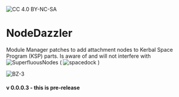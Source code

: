 
![[CC 4.0 BY-NC-SA](https://creativecommons.org/licenses/by-nc-sa/4.0/)](https://i.creativecommons.org/l/by-nc-sa/4.0/88x31.png "CC 4.0 BY-NC-SA")

# NodeDazzler
Module Manager patches to add attachment nodes to Kerbal Space Program (KSP) parts.
Is aware of and will not interfere with ![SuperfluousNodes]("https://forum.kerbalspaceprogram.com/index.php?/topic/181663-16-superfluous-nodes-attachment-nodes-for-surface-attach-parts/) ( ![spacedock](https://spacedock.info/mod/2064/Superfluous%20Nodes) )
 
![BZ-3](https://raw.githubusercontent.com/zer0Kerbal/SGEx/Dev/Parts/img/BZ-3-NodeDazzler.png "BZ-3 NodeDazzled")

#### v 0.0.0.3 - this is pre-release
